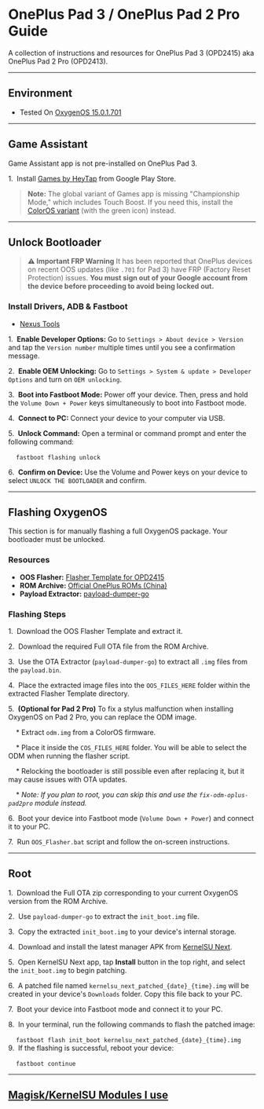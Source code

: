 # OnePlus Pad 3 / OnePlus Pad 2 Pro Guide

A collection of instructions and resources for OnePlus Pad 3 (OPD2415) aka OnePlus Pad 2 Pro (OPD2413).

---

## **Environment**

* Tested On [OxygenOS 15.0.1.701](https://community.oneplus.com/thread/1924865591823302663)

---

## **Game Assistant**

Game Assistant app is not pre-installed on OnePlus Pad 3.

1.  Install [Games by HeyTap](https://play.google.com/store/apps/details?id=com.oplus.games) from Google Play Store.

> **Note:** The global variant of Games app is missing "Championship Mode," which includes Touch Boost. If you need this, install the [ColorOS variant](https://www.apkmirror.com/apk/heytap/oneplus-games-3) (with the green icon) instead.

---

## **Unlock Bootloader**

> **⚠️ Important FRP Warning**
> It has been reported that OnePlus devices on recent OOS updates (like `.701` for Pad 3) have FRP (Factory Reset Protection) issues. **You must sign out of your Google account from the device before proceeding to avoid being locked out.**

### **Install Drivers, ADB & Fastboot**

* [Nexus Tools](https://github.com/corbindavenport/nexus-tools)

1.  **Enable Developer Options:** Go to `Settings > About device > Version` and tap the `Version number` multiple times until you see a confirmation message.

2.  **Enable OEM Unlocking:** Go to `Settings > System & update > Developer Options` and turn on `OEM unlocking`.

3.  **Boot into Fastboot Mode:** Power off your device. Then, press and hold the `Volume Down + Power` keys simultaneously to boot into Fastboot mode.

4.  **Connect to PC:** Connect your device to your computer via USB.

5.  **Unlock Command:** Open a terminal or command prompt and enter the following command:

    <code>fastboot flashing unlock</code>

6.  **Confirm on Device:** Use the Volume and Power keys on your device to select `UNLOCK THE BOOTLOADER` and confirm.

---

## **Flashing OxygenOS**

This section is for manually flashing a full OxygenOS package. Your bootloader must be unlocked.

### **Resources**
* **OOS Flasher:** [Flasher Template for OPD2415](https://github.com/jjhitel/My-OnePlus-Pad3-Setup/raw/refs/heads/main/OPD2415_OOS%20Flasher_v1.0.zip)
* **ROM Archive:** [Official OnePlus ROMs (China)](https://yun.daxiaamu.com/OnePlus_Roms/%E4%B8%80%E5%8A%A0OnePlus%20Pad%202%20Pro/)
* **Payload Extractor:** [payload-dumper-go](https://github.com/ssut/payload-dumper-go)

### **Flashing Steps**

1.  Download the OOS Flasher Template and extract it.

2.  Download the required Full OTA file from the ROM Archive.

3.  Use the OTA Extractor (`payload-dumper-go`) to extract all `.img` files from the `payload.bin`.

4.  Place the extracted image files into the `OOS_FILES_HERE` folder within the extracted Flasher Template directory.

5.  **(Optional for Pad 2 Pro)** To fix a stylus malfunction when installing OxygenOS on Pad 2 Pro, you can replace the ODM image.

    * Extract `odm.img` from a ColorOS firmware.

    * Place it inside the `COS_FILES_HERE` folder. You will be able to select the ODM when running the flasher script.

    * Relocking the bootloader is still possible even after replacing it, but it may cause issues with OTA updates.

    * *Note: If you plan to root, you can skip this and use the `fix-odm-oplus-pad2pro` module instead.*

6.  Boot your device into Fastboot mode (`Volume Down + Power`) and connect it to your PC.

7.  Run `OOS_Flasher.bat` script and follow the on-screen instructions.

---

## **Root**

1.  Download the Full OTA zip corresponding to your current OxygenOS version from the ROM Archive.

2.  Use `payload-dumper-go` to extract the `init_boot.img` file.

3.  Copy the extracted `init_boot.img` to your device's internal storage.

4.  Download and install the latest manager APK from [KernelSU Next](https://github.com/KernelSU-Next/KernelSU-Next).

5.  Open KernelSU Next app, tap **Install** button in the top right, and select the `init_boot.img` to begin patching.

6.  A patched file named `kernelsu_next_patched_{date}_{time}.img` will be created in your device's `Downloads` folder. Copy this file back to your PC.

7.  Boot your device into Fastboot mode and connect it to your PC.

8.  In your terminal, run the following commands to flash the patched image:

    ```fastboot flash init_boot kernelsu_next_patched_{date}_{time}.img```
    
9.  If the flashing is successful, reboot your device:

    ```fastboot continue```

---

## **[Magisk/KernelSU Modules I use](./MODULES.md)**
